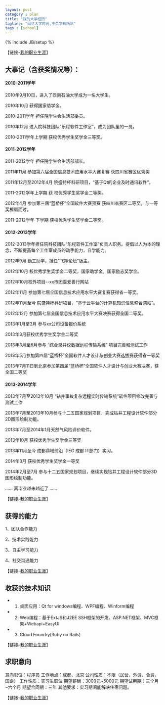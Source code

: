```yaml
---
layout: post
category : plan
title: "我的大学经历"
tagline: "回忆大学时光,不负学有所识"
tags : [school]
---
```

{% include JB/setup %}


【链接-[我的职业生涯](/plan/2015/12/13/company)】

## 大事记（含获奖情况等）： 
 
#### 2010-2011学年

2010年9月10日，进入了西南石油大学成为一名大学生。 

2010年10月 获得国家助学金。

2010-2011学年 担任院学生会生活部委员。

2010年12月 进入院科技团队“乐程软件工作室”，成为团队里的一员。

2010-2011学年上学期  获校优秀学生奖学金三等奖。


#### 2011-2012学年

2011-2012学年 担任院学生会生活部部长。 

2011年11月 参加第六届全国信息技术应用水平大赛复赛 获四川省赛区优秀奖

2011年12月至2012年4月 院盛特杯科研项目，“基于Qt的企业及时通讯软件”。

2011-2012学年上学期 获 校优秀学生奖学金二等奖。 

2012年4月 参加第三届“蓝桥杯”全国软件大赛预赛 获四川省赛区二等奖，与一等奖檫肩而过。

2011-2012学年 下学期 获校优秀学生奖学金二等奖。
 

#### 2012-2013学年

2012-2013学年担任院科技团队“乐程软件工作室”负责人职务。提倡以人为本的理念，不断提高每个工作室成员的动手能力，自学能力。

2012年9月 勤工助学，担任“飞翔论坛”版主。

2012年10月 校优秀学生奖学金二等奖，国家助学金，国家励志奖学金。

2012年10月校外项目--xx市团委爱善行网站

2012年11月 参加第七届全国信息技术应用水平大赛复赛获得省一等奖。

2012年11月至今 院盛特杯科研项目，“基于云平台的计算机知识信息整合网站”。

2012年12月 参加第七届全国信息技术应用水平大赛决赛获得全国二等奖。

2013年1月至3月 参与xx公司设备报价系统

2013年3月获校优秀学生奖学金二等奖

2013年3月至6月参与 “综合录井仪数据远程传输系统” 项目完善和测试工作

2013年5月参加第四届“蓝桥杯”全国软件人才设计与创业大赛选拔赛获得省一等奖

2013年7月11日到北京参加第四届“蓝桥杯”全国软件人才设计与创业大赛决赛，获全国二等奖

#### 2013-2014学年

2013年7月至2013年10月 “钻井事故复杂远程实时传输系统”软件项目修改完善与测试工作

2013年7月至2013年10月参与十二五国家规划项目，完成钻井工程设计软件部分2D图形绘制功能。 

2013年7月至2014年1月天然气风险评价软件。

2013年10月 获校优秀学生奖学金三等奖

2013年11月至今 成都鼎域前沿（IEG 成都 IT部门）实习。

2014年3月 获校优秀学生奖学金一等奖

2014年2月至7月  参与十二五国家规划项目，继续实现钻井工程设计软件部分3D图形绘制功能。

...... 离毕业越来越近了 ......

【链接-[我的职业生涯](/plan/2015/12/13/company)】

## 获得的能力

1、团队合作能力

2、技术实践能力

3、自主学习能力 

4、社交沟通能力

【链接-[我的职业生涯](/plan/2015/12/13/company)】

## 收获的技术知识

- 1. 桌面应用：Qt for windows编程、WPF编程、Winform编程
- 2. Web编程：基于ExtJS和J2EE SSH框架的开发、ASP.NET框架、MVC框架+Webapi+EasyUI
- 3. Cloud Foundry(Ruby on Rails)

【链接-[我的职业生涯](/plan/2015/12/13/company)】

## 求职意向

 意向职位：程序员
 工作地点：成都、北京
 公司性质：不限（民营、外资、合资、国企）
 工作性质：实习生职位
 期望薪酬：3000元~5000元
 期望试用期：三个月~六个月
 期望合同期：三年
 其他要求：实习期间能解决住宿问题。
 
 【链接-[我的职业生涯](/plan/2015/12/13/company)】
